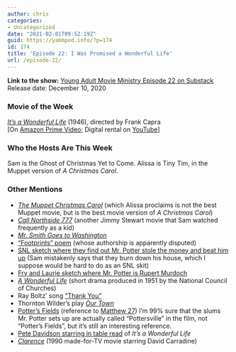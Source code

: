```yaml
---
author: chris
categories:
- Uncategorized
date: "2021-02-01T09:52:19Z"
guid: https://yammpod.info/?p=174
id: 174
title: 'Episode 22: I Was Promised a Wonderful Life'
url: /episode-22/
---
```

**Link to the show:** [Young Adult Movie Ministry Episode 22 on Substack](https://yammpod.substack.com/p/episode-22-i-was-promised-a-wonderful)  
Release date: December 10, 2020

### Movie of the Week

_[It&#8217;s a Wonderful Life](https://www.imdb.com/title/tt0038650/)_ (1946), directed by Frank Capra  
[On [Amazon Prime Video](https://www.netflix.com/watch/70299871?source=35); Digital rental on [YouTube](http://www.youtube.com/watch?v=Lnqj06xMy_A)]

### Who the Hosts Are This Week

Sam is the Ghost of Christmas Yet to Come. Alissa is Tiny Tim, in the Muppet version of _A Christmas Carol_.

### Other Mentions

  * _[The Muppet Christmas Carol](https://www.imdb.com/title/tt0104940/)_ (which Alissa proclaims is not the best Muppet movie, but is the best movie version of _A Christmas Carol_)
  * _[Call Northside 777](https://www.imdb.com/title/tt0040202/)_ (another Jimmy Stewart movie that Sam watched frequently as a kid)
  * _[Mr. Smith Goes to Washington](https://www.imdb.com/title/tt0031679/)_
  * [&#8220;Footprints&#8221; poem](https://en.wikipedia.org/wiki/Footprints_(poem)) (whose authorship is apparently disputed)
  * [SNL sketch where they find out Mr. Potter stole the money and beat him up](https://www.youtube.com/watch?v=vw89o0afb2A) (Sam mistakenly says that they burn down his house, which I suppose would be hard to do as an SNL skit)
  * [Fry and Laurie sketch where Mr. Potter is Rupert Murdoch](https://abitoffryandlaurie.co.uk/sketches/wonderful_life) 
  * _[A Wonderful Life](https://en.wikipedia.org/wiki/A_Wonderful_Life_(film))_ (short drama produced in 1951 by the National Council of Churches)
  * Ray Boltz&#8217; song [&#8220;Thank You&#8221;](https://www.youtube.com/watch?v=962RR-IEcOU)
  * Thornton Wilder&#8217;s play _[Our Town](https://en.wikipedia.org/wiki/Our_Town)_
  * [Potter&#8217;s Fields](https://en.wikipedia.org/wiki/Potter%27s_field) (reference to [Matthew 27](https://biblehub.com/asv/matthew/27.htm)) I&#8217;m 99% sure that the slums Mr. Potter sets up are actually called &#8220;Pottersville&#8221; in the film, not &#8220;Potter&#8217;s Fields&#8221;, but it&#8217;s still an interesting reference.
  * [Pete Davidson starring in table read](https://www.vulture.com/2020/11/pete-davidson-its-a-wonderful-life-table-read.html) of _It&#8217;s a Wonderful Life_
  * _[Clarence](https://www.imdb.com/title/tt0099276/)_ (1990 made-for-TV movie starring David Carradine)